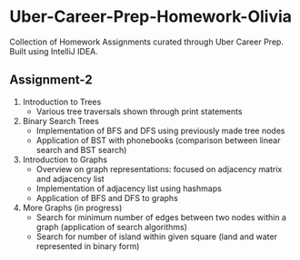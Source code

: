 # Uber-Career-Prep-Homework-Olivia

Collection of Homework Assignments curated through Uber Career Prep.
Built using IntelliJ IDEA.

## Assignment-2
1. Introduction to Trees
    - Various tree traversals shown through print statements
2. Binary Search Trees
    - Implementation of BFS and DFS using previously made tree nodes
    - Application of BST with phonebooks (comparison between linear search and BST search)
3. Introduction to Graphs
    - Overview on graph representations: focused on adjacency matrix and adjacency list
    - Implementation of adjacency list using hashmaps
    - Application of BFS and DFS to graphs
4. More Graphs (in progress)
    - Search for minimum number of edges between two nodes within a graph (application of search algorithms)
    - Search for number of island within given square (land and water represented in binary form)
